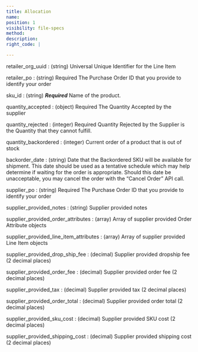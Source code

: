 ```yaml
---
title: Allocation
name:
position: 1
visibility: file-specs
method:
description:
right_code: |

---
```


retailer_org_uuid
: (string) Universal Unique Identifier for the Line Item

retailer_po
: (string) Required The Purchase Order ID that you provide to identify your order

sku_id
: (string) ***Required*** Name of the product.

quantity_accepted
: (object) Required The Quantity Accepted by the supplier

quantity_rejected
: (integer) Required Quantity Rejected by the Supplier is the Quantity that they cannot fulfill.

quantity_backordered
: (integer) Current order of a product that is out of stock

backorder_date
: (string) Date that the Backordered SKU will be available for shipment. This date should be used as a tentative schedule which may help determine if waiting for the order is appropriate. Should this date be unacceptable, you may cancel the order with the “Cancel Order” API call.

supplier_po
: (string) Required The Purchase Order ID that you provide to identify your order

supplier_provided_notes
: (string) Supplier provided notes

supplier_provided_order_attributes
: (array) Array of supplier provided Order Attribute objects

supplier_provided_line_item_attributes
: (array) Array of supplier provided Line Item objects

supplier_provided_drop_ship_fee
: (decimal) Supplier provided dropship fee (2 decimal places)

supplier_provided_order_fee
: (decimal) Supplier provided order fee (2 decimal places)

supplier_provided_tax
: (decimal) Supplier provided tax (2 decimal places)

supplier_provided_order_total
: (decimal) Supplier provided order total (2 decimal places)

supplier_provided_sku_cost
: (decimal) Supplier provided SKU cost (2 decimal places)

supplier_provided_shipping_cost
: (decimal) Supplier provided shipping cost (2 decimal places)